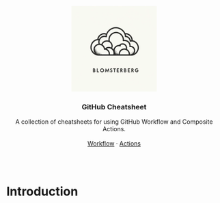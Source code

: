 <br />
<div id="readme-top" align="center">
  <a href="https://github.com/mBlomsterberg">
    <img src="logo.png" alt="Logo" width="200" height="200">
  </a>
  <h3 align="center">GitHub Cheatsheet</h3>

  <p align="center">
    A collection of cheatsheets for using GitHub Workflow and Composite Actions.
    <br />
    <br />
    <a href="https://github.com/mBlomsterberg/github-cheatsheet/tree/main/workflows">Workflow</a>
    ·
    <a href="https://github.com/mBlomsterberg/github-cheatsheet/tree/main/actions">Actions</a>
  </p>
  <br />
</div>

<br>



# Introduction
